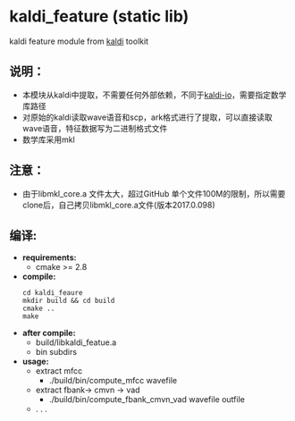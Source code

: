 # kaldi_feature (static lib)
kaldi feature module from [kaldi](http://kaldi-asr.org) toolkit
## 说明：
- 本模块从kaldi中提取，不需要任何外部依赖，不同于[kaldi-io](https://github.com/open-speech/kaldi-io)，需要指定数学库路径
- 对原始的kaldi读取wave语音和scp，ark格式进行了提取，可以直接读取wave语音，特征数据写为二进制格式文件
- 数学库采用mkl
## 注意：
- 由于libmkl_core.a 文件太大，超过GitHub 单个文件100M的限制，所以需要clone后，自己拷贝libmkl_core.a文件(版本2017.0.098)
## 编译:
- **requirements:**
  - cmake >= 2.8
- **compile:**
    ```
    cd kaldi_feaure
    mkdir build && cd build
    cmake ..
    make
    ```
- **after compile:**
  - build/libkaldi_featue.a
  - bin subdirs
- **usage:**
  - extract mfcc
    - ./build/bin/compute_mfcc wavefile
  - extract fbank-> cmvn -> vad
    - ./build/bin/compute_fbank_cmvn_vad wavefile outfile
  - . . .

